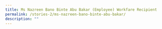 ```yaml
---
title: Ms Nazreen Bano Binte Abu Bakar (Employee) Workfare Recipient
permalink: /stories-2/ms-nazreen-bano-binte-abu-bakar/
description: ""
---
```

